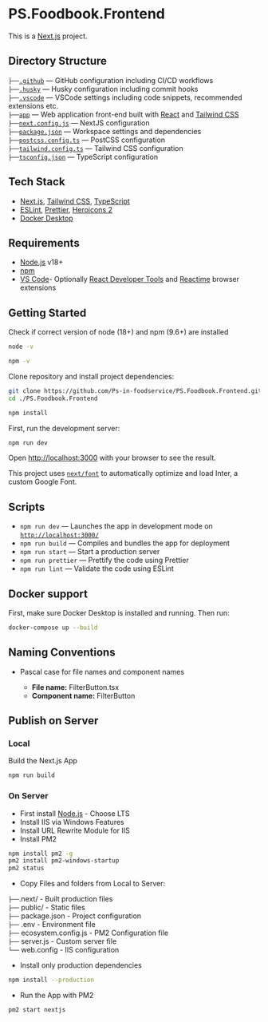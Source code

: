 # PS.Foodbook.Frontend

This is a [Next.js](https://nextjs.org/) project.

## Directory Structure

`├──`[`.github`](.github) — GitHub configuration including CI/CD workflows<br>
`├──`[`.husky`](.husky) — Husky configuration including commit hooks<br>
`├──`[`.vscode`](.vscode) — VSCode settings including code snippets, recommended
extensions etc.<br> `├──`[`app`](./app) — Web application front-end built with
[React](https://react.dev/) and
[Tailwind CSS](https://tailwindcss.com/docs/installation/)<br>
`├──`[`next.config.js`](./next.config.js) — NextJS configuration<br>
`├──`[`package.json`](./package.json) — Workspace settings and dependencies<br>
`├──`[`postcss.config.ts`](./postcss.config.ts) — PostCSS configuration<br>
`├──`[`tailwind.config.ts`](./tailwind.config.ts) — Tailwind CSS
configuration<br> `├──`[`tsconfig.json`](./tsconfig.json) — TypeScript
configuration<br>

## Tech Stack

- [Next.js](https://react.dev/),
  [Tailwind CSS](https://tailwindcss.com/docs/installation/),
  [TypeScript](https://www.typescriptlang.org/)
- [ESLint](https://eslint.org/), [Prettier](https://prettier.io/),
  [Heroicons 2](https://github.com/tailwindlabs/heroicons)
- [Docker Desktop](https://www.docker.com/products/docker-desktop/)

## Requirements

- [Node.js](https://nodejs.org/en/download) v18+
- [npm](https://docs.npmjs.com/downloading-and-installing-node-js-and-npm)
- [VS Code](https://code.visualstudio.com/)- Optionally
  [React Developer Tools](https://chrome.google.com/webstore/detail/react-developer-tools/fmkadmapgofadopljbjfkapdkoienihi?hl=en)
  and
  [Reactime](https://chrome.google.com/webstore/detail/reactime/cgibknllccemdnfhfpmjhffpjfeidjga?hl=en)
  browser extensions

## Getting Started

Check if correct version of node (18+) and npm (9.6+) are installed

```bash
node -v
```

```bash
npm -v
```

Clone repository and install project dependencies:

```bash
git clone https://github.com/Ps-in-foodservice/PS.Foodbook.Frontend.git
cd ./PS.Foodbook.Frontend

npm install
```

First, run the development server:

```bash
npm run dev
```

Open [http://localhost:3000](http://localhost:3000) with your browser to see the
result.

This project uses
[`next/font`](https://nextjs.org/docs/basic-features/font-optimization) to
automatically optimize and load Inter, a custom Google Font.

## Scripts

- `npm run dev` — Launches the app in development mode on
  [`http://localhost:3000/`](http://localhost:3000/)
- `npm run build` — Compiles and bundles the app for deployment
- `npm run start` — Start a production server
- `npm run prettier` — Prettify the code using Prettier
- `npm run lint` — Validate the code using ESLint

## Docker support

First, make sure Docker Desktop is installed and running. Then run:

```bash
docker-compose up --build
```

## Naming Conventions

- Pascal case for file names and component names

  - **File name:** FilterButton.tsx
  - **Component name:** FilterButton

## Publish on Server

### Local

Build the Next.js App

```bash
npm run build
```

### On Server

- First install [Node.js](https://nodejs.org/) - Choose LTS
- Install IIS via Windows Features
- Install URL Rewrite Module for IIS
- Install PM2

```bash
npm install pm2 -g
pm2 install pm2-windows-startup
pm2 status
```

- Copy Files and folders from Local to Server:

`├──`.next/ - Built production files<br> `├──` public/ - Static files<br> `├──`
package.json - Project configuration<br> `├──` .env - Environment file<br> `├──`
ecosystem.config.js - PM2 Configuration file<br> `├──` server.js - Custom server
file<br> `└──` web.config - IIS configuration<br>

- Install only production dependencies

```bash
npm install --production
```

- Run the App with PM2

```bash
pm2 start nextjs
```
